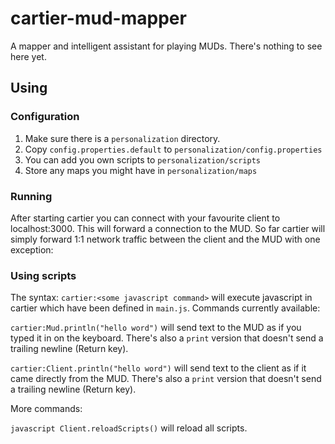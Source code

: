 cartier-mud-mapper
==================

A mapper and intelligent assistant for playing MUDs. There's nothing to see here yet.

## Using

### Configuration

1. Make sure there is a ```personalization``` directory.
2. Copy ```config.properties.default``` to ```personalization/config.properties``` 
3. You can add you own scripts to ```personalization/scripts```
4. Store any maps you might have in ```personalization/maps```
 
### Running
 
After starting cartier you can connect with your favourite client to localhost:3000. This will forward a connection to the MUD.
So far cartier will simply forward 1:1 network traffic between the client and the MUD with one exception:

### Using scripts

The syntax: ```cartier:<some javascript command>``` will execute javascript in cartier which have been defined in ```main.js```. Commands currently available:

```cartier:Mud.println("hello word")``` will send text to the MUD as if you typed it in on the keyboard. There's also a ```print``` version that
doesn't send a trailing newline (Return key).

```cartier:Client.println("hello word")``` will send text to the client as if it came directly from the MUD. There's also a ```print``` version that doesn't send a trailing newline (Return key).

More commands:

```javascript Client.reloadScripts()``` will reload all scripts.
